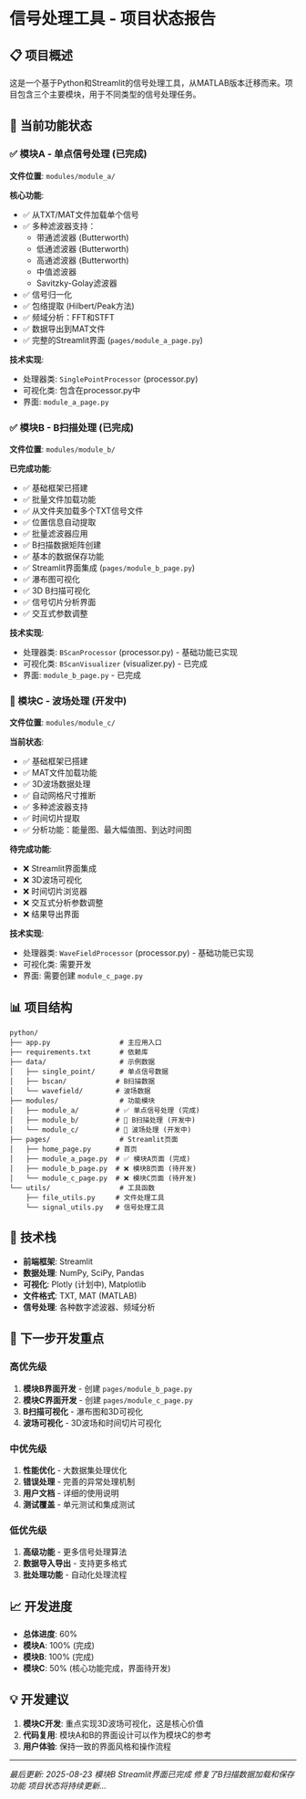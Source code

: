 # 信号处理工具 - 项目状态报告

## 📋 项目概述

这是一个基于Python和Streamlit的信号处理工具，从MATLAB版本迁移而来。项目包含三个主要模块，用于不同类型的信号处理任务。

## 🎯 当前功能状态

### ✅ 模块A - 单点信号处理 (已完成)
**文件位置**: `modules/module_a/`

**核心功能**:
- ✅ 从TXT/MAT文件加载单个信号
- ✅ 多种滤波器支持：
  - 带通滤波器 (Butterworth)
  - 低通滤波器 (Butterworth) 
  - 高通滤波器 (Butterworth)
  - 中值滤波器
  - Savitzky-Golay滤波器
- ✅ 信号归一化
- ✅ 包络提取 (Hilbert/Peak方法)
- ✅ 频域分析：FFT和STFT
- ✅ 数据导出到MAT文件
- ✅ 完整的Streamlit界面 (`pages/module_a_page.py`)

**技术实现**:
- 处理器类: `SinglePointProcessor` (processor.py)
- 可视化类: 包含在processor.py中
- 界面: `module_a_page.py`

### ✅ 模块B - B扫描处理 (已完成)
**文件位置**: `modules/module_b/`

**已完成功能**:
- ✅ 基础框架已搭建
- ✅ 批量文件加载功能
- ✅ 从文件夹加载多个TXT信号文件
- ✅ 位置信息自动提取
- ✅ 批量滤波器应用
- ✅ B扫描数据矩阵创建
- ✅ 基本的数据保存功能
- ✅ Streamlit界面集成 (`pages/module_b_page.py`)
- ✅ 瀑布图可视化
- ✅ 3D B扫描可视化
- ✅ 信号切片分析界面
- ✅ 交互式参数调整

**技术实现**:
- 处理器类: `BScanProcessor` (processor.py) - 基础功能已实现
- 可视化类: `BScanVisualizer` (visualizer.py) - 已完成
- 界面: `module_b_page.py` - 已完成

### 🚧 模块C - 波场处理 (开发中)
**文件位置**: `modules/module_c/`

**当前状态**:
- ✅ 基础框架已搭建
- ✅ MAT文件加载功能
- ✅ 3D波场数据处理
- ✅ 自动网格尺寸推断
- ✅ 多种滤波器支持
- ✅ 时间切片提取
- ✅ 分析功能：能量图、最大幅值图、到达时间图

**待完成功能**:
- ❌ Streamlit界面集成
- ❌ 3D波场可视化
- ❌ 时间切片浏览器
- ❌ 交互式分析参数调整
- ❌ 结果导出界面

**技术实现**:
- 处理器类: `WaveFieldProcessor` (processor.py) - 基础功能已实现
- 可视化类: 需要开发
- 界面: 需要创建 `module_c_page.py`

## 📊 项目结构

```
python/
├── app.py                 # 主应用入口
├── requirements.txt       # 依赖库
├── data/                  # 示例数据
│   ├── single_point/      # 单点信号数据
│   ├── bscan/            # B扫描数据
│   └── wavefield/        # 波场数据
├── modules/               # 功能模块
│   ├── module_a/         # ✅ 单点信号处理 (完成)
│   ├── module_b/         # 🚧 B扫描处理 (开发中)
│   └── module_c/         # 🚧 波场处理 (开发中)
├── pages/                 # Streamlit页面
│   ├── home_page.py      # 首页
│   ├── module_a_page.py  # ✅ 模块A页面 (完成)
│   ├── module_b_page.py  # ❌ 模块B页面 (待开发)
│   └── module_c_page.py  # ❌ 模块C页面 (待开发)
└── utils/                 # 工具函数
    ├── file_utils.py     # 文件处理工具
    └── signal_utils.py   # 信号处理工具
```

## 🔧 技术栈

- **前端框架**: Streamlit
- **数据处理**: NumPy, SciPy, Pandas
- **可视化**: Plotly (计划中), Matplotlib
- **文件格式**: TXT, MAT (MATLAB)
- **信号处理**: 各种数字滤波器、频域分析

## 🎯 下一步开发重点

### 高优先级
1. **模块B界面开发** - 创建 `pages/module_b_page.py`
2. **模块C界面开发** - 创建 `pages/module_c_page.py`
3. **B扫描可视化** - 瀑布图和3D可视化
4. **波场可视化** - 3D波场和时间切片可视化

### 中优先级
1. **性能优化** - 大数据集处理优化
2. **错误处理** - 完善的异常处理机制
3. **用户文档** - 详细的使用说明
4. **测试覆盖** - 单元测试和集成测试

### 低优先级
1. **高级功能** - 更多信号处理算法
2. **数据导入导出** - 支持更多格式
3. **批处理功能** - 自动化处理流程

## 📈 开发进度

- **总体进度**: 60%
- **模块A**: 100% (完成)
- **模块B**: 100% (完成)
- **模块C**: 50% (核心功能完成，界面待开发)

## 💡 开发建议

1. **模块C开发**: 重点实现3D波场可视化，这是核心价值
2. **代码复用**: 模块A和B的界面设计可以作为模块C的参考
3. **用户体验**: 保持一致的界面风格和操作流程

---

*最后更新: 2025-08-23*
*模块B Streamlit界面已完成*
*修复了B扫描数据加载和保存功能*
*项目状态将持续更新...*